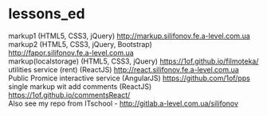 # lessons_ed
markup1 (HTML5, CSS3, jQuery)
http://markup.silifonov.fe.a-level.com.ua <br>
markup2 (HTML5, CSS3, jQuery, Bootstrap)  
http://fapor.silifonov.fe.a-level.com.ua  <br>
markup(localstorage) (HTML5, CSS3, jQuery)
https://1of.github.io/filmoteka/ <br>
utilities service (rent) (ReactJS)
http://react.silifonov.fe.a-level.com.ua  <br> 
Public Promice interactive service (AngularJS)
https://github.com/1of/pps  <br>
single markup wit add comments (ReactJS)
https://1of.github.io/commentsReact/ <br>
Also see my repo from ITschool - 
http://gitlab.a-level.com.ua/silifonov 
